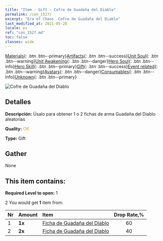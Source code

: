 ```yaml
---
title: "Item - Gift - Cofre de Guadaña del Diablo"
permalink: /con_1527/
excerpt: "Era of Chaos  Cofre de Guadaña del Diablo"
last_modified_at: 2021-05-28
locale: es
ref: "con_1527.md"
toc: false
classes: wide
---
```

 [Materials](/ItemsES/){: .btn .btn--primary}[Artifacts](/ItemsES/Artifacts/){: .btn .btn--success}[Unit Soul](/ItemsES/UnitSoul/){: .btn .btn--warning}[Unit Awakening](/ItemsES/UnitAwakening/){: .btn .btn--danger}[Hero Soul](/ItemsES/HeroSoul/){: .btn .btn--info}[Hero Skill](/ItemsES/HeroSkill/){: .btn .btn--primary}[Gift](/ItemsES/Gift/){: .btn .btn--success}[Event related](/ItemsES/Events/){: .btn .btn--warning}[Avatars](/ItemsES/Avatars/){: .btn .btn--danger}[Consumables](/ItemsES/Consumables/){: .btn .btn--info}[Unknown](/ItemsES/Unknown/){: .btn .btn--primary}

 ![Cofre de Guadaña del Diablo](/images/t/i_907141.png)

## Detalles
 **Descripción:** Úsalo para obtener 1 o 2 fichas de arma Guadaña del Diablo aleatorias

 **Quality:** <span style="color: #FF8C00">OK</span>

 **Type:** Gift

## Gather

  None

## This item contains:

 **Required Level to open:** 1

 2 You would get **1** item  from:

  | Nr | Amount |     Item    | Drop Rate,% |
  |:---|:-------|:------------|:---------:|
  | 1 |  **1x** | [Ficha de Guadaña del Diablo](/ItemsES/con_984/) | 60 | 
  | 2 |  **2x** | [Ficha de Guadaña del Diablo](/ItemsES/con_984/) | 40 | 
